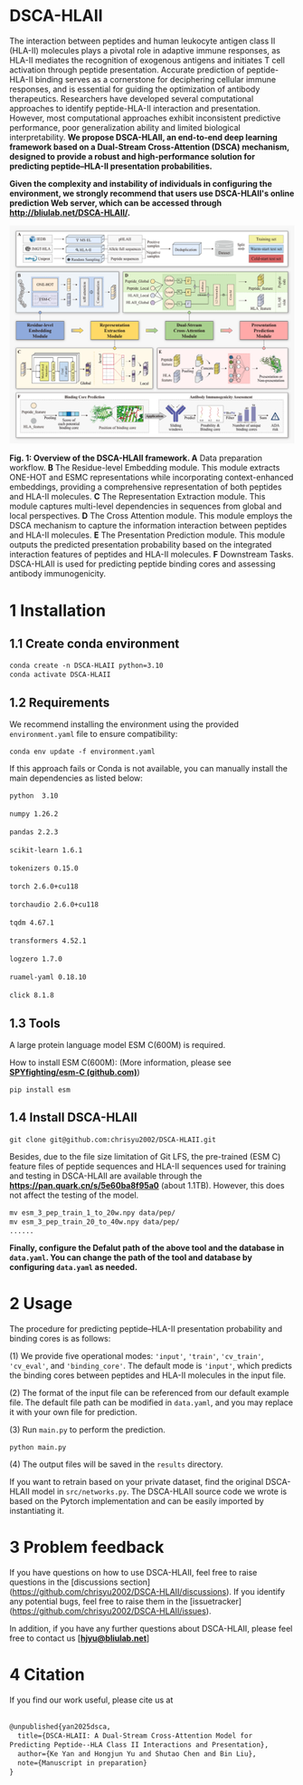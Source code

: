 # DSCA-HLAII

The interaction between peptides and human leukocyte antigen class II (HLA-II) molecules plays a pivotal role in adaptive immune responses, as HLA-II mediates the recognition of exogenous antigens and initiates T cell activation through peptide presentation. Accurate prediction of peptide-HLA-II binding serves as a cornerstone for deciphering cellular immune responses, and is essential for guiding the optimization of antibody therapeutics. Researchers have developed several computational approaches to identify peptide-HLA-II interaction and presentation. However, most computational approaches exhibit inconsistent predictive performance, poor generalization ability and limited biological interpretability. **We propose DSCA-HLAII, an end-to-end deep learning framework based on a Dual-Stream Cross-Attention (DSCA) mechanism, designed to provide a robust and high-performance solution for predicting peptide–HLA-II presentation probabilities.**



**Given the complexity and instability of individuals in configuring the environment, we strongly recommend that users use DSCA-HLAII's online prediction Web server, which can be accessed through http://bliulab.net/DSCA-HLAII/.**



![DSCA-HLAII](/imgs/DSCA-HLAII.png)

**Fig. 1: Overview of the DSCA-HLAII framework. A** Data preparation workflow. **B** The Residue-level Embedding module. This module extracts ONE-HOT and ESMC representations while incorporating context-enhanced embeddings, providing a comprehensive representation of both peptides and HLA-II molecules. **C** The Representation Extraction module. This module captures multi-level dependencies in sequences from global and local perspectives. **D** The Cross Attention module. This module employs the DSCA mechanism to capture the information interaction between peptides and HLA-II molecules. **E** The Presentation Prediction module. This module outputs the predicted presentation probability based on the integrated interaction features of peptides and HLA-II molecules. **F** Downstream Tasks. DSCA-HLAII is used for predicting peptide binding cores and assessing antibody immunogenicity.



# 1 Installation



## 1.1 Create conda environment

```
conda create -n DSCA-HLAII python=3.10
conda activate DSCA-HLAII
```



## 1.2 Requirements

We recommend installing the environment using the provided `environment.yaml` file to ensure compatibility:

```
conda env update -f environment.yaml
```

If this approach fails or Conda is not available, you can manually install the main dependencies as listed below:

```
python  3.10

numpy 1.26.2

pandas 2.2.3

scikit-learn 1.6.1

tokenizers 0.15.0

torch 2.6.0+cu118

torchaudio 2.6.0+cu118

tqdm 4.67.1

transformers 4.52.1

logzero 1.7.0

ruamel-yaml 0.18.10

click 8.1.8
```



## 1.3 Tools

A large protein language model ESM C(600M) is required.

How to install ESM C(600M): (More information, please see **[SPYfighting/esm-C (github.com)](https://github.com/SPYfighting/esm-C)**)

```
pip install esm
```



## 1.4 Install DSCA-HLAII

```
git clone git@github.com:chrisyu2002/DSCA-HLAII.git
```



Besides, due to the file size limitation of Git LFS, the pre-trained (ESM C) feature files of peptide sequences and HLA-II sequences used for training and testing in DSCA-HLAII are available through the **https://pan.quark.cn/s/5e60ba8f95a0** (about 1.1TB). However, this does not affect the testing of the model.

```
mv esm_3_pep_train_1_to_20w.npy data/pep/
mv esm_3_pep_train_20_to_40w.npy data/pep/
......
```





**Finally, configure the Defalut path of the above tool and the database in `data.yaml`. You can change the path of the tool and database by configuring `data.yaml` as needed.**





# 2 Usage

The procedure for predicting peptide–HLA-II presentation probability and binding cores is as follows:



(1) We provide five operational modes: `'input'`, `'train'`, `'cv_train'`, `'cv_eval'`, and `'binding_core'`. The default mode is `'input'`, which predicts the binding cores between peptides and HLA-II molecules in the input file.



(2) The format of the input file can be referenced from our default example file. The default file path can be modified in `data.yaml`, and you may replace it with your own file for prediction.



(3) Run `main.py` to perform the prediction.

```
python main.py
```



(4) The output files will be saved in the `results` directory.



If you want to retrain based on your private dataset, find the original DSCA-HLAII model in `src/networks.py`. The DSCA-HLAII source code we wrote is based on the Pytorch implementation and can be easily imported by instantiating it.







# 3 Problem feedback

If you have questions on how to use DSCA-HLAII, feel free to raise questions in the \[discussions section](https://github.com/chrisyu2002/DSCA-HLAII/discussions). If you identify any potential bugs, feel free to raise them in the \[issuetracker](https://github.com/chrisyu2002/DSCA-HLAII/issues).



In addition, if you have any further questions about DSCA-HLAII, please feel free to contact us [**hjyu@bliulab.net**]



# 4 Citation



If you find our work useful, please cite us at

```

@unpublished{yan2025dsca,
  title={DSCA-HLAII: A Dual-Stream Cross-Attention Model for Predicting Peptide--HLA Class II Interactions and Presentation},
  author={Ke Yan and Hongjun Yu and Shutao Chen and Bin Liu},
  note={Manuscript in preparation}
}

```



